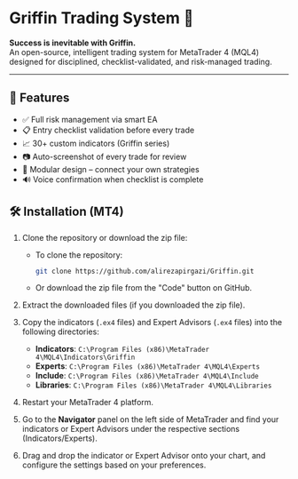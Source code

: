 # Griffin Trading System 🚀

**Success is inevitable with Griffin.**  
An open-source, intelligent trading system for MetaTrader 4 (MQL4) designed for disciplined, checklist-validated, and risk-managed trading.

---

## 📌 Features
- ✅ Full risk management via smart EA
- 📋 Entry checklist validation before every trade
- 📈 30+ custom indicators (Griffin series)
- 📷 Auto-screenshot of every trade for review
- 🧠 Modular design – connect your own strategies
- 🔊 Voice confirmation when checklist is complete

## 🛠️ Installation (MT4)

1. Clone the repository or download the zip file:
   - To clone the repository:
     ```bash
     git clone https://github.com/alirezapirgazi/Griffin.git
     ```
   - Or download the zip file from the "Code" button on GitHub.

2. Extract the downloaded files (if you downloaded the zip file).

3. Copy the indicators (`.ex4` files) and Expert Advisors (`.ex4` files) into the following directories:
   - **Indicators**: `C:\Program Files (x86)\MetaTrader 4\MQL4\Indicators\Griffin`
   - **Experts**: `C:\Program Files (x86)\MetaTrader 4\MQL4\Experts`
   - **Include**: `C:\Program Files (x86)\MetaTrader 4\MQL4\Include`
   - **Libraries**: `C:\Program Files (x86)\MetaTrader 4\MQL4\Libraries`

4. Restart your MetaTrader 4 platform.

5. Go to the **Navigator** panel on the left side of MetaTrader and find your indicators or Expert Advisors under the respective sections (Indicators/Experts).

6. Drag and drop the indicator or Expert Advisor onto your chart, and configure the settings based on your preferences.

